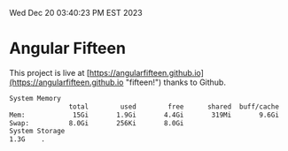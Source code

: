 Wed Dec 20 03:40:23 PM EST 2023

# Angular Fifteen


This project is live at [https://angularfifteen.github.io](https://angularfifteen.github.io "fifteen!") thanks to Github.

```bash
System Memory
               total        used        free      shared  buff/cache   available
Mem:            15Gi       1.9Gi       4.4Gi       319Mi       9.6Gi        13Gi
Swap:          8.0Gi       256Ki       8.0Gi
System Storage
1.3G	.
